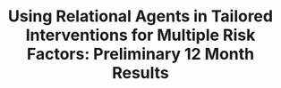 ---
name: "Using Relational Agents In Tailored Interventions"
title: "Using Relational Agents in Tailored Interventions for Multiple Risk Factors: Preliminary 12 Month Results"
project: "Online Tailored Interventions & Relational Agents for Exercise and Sun Protection (Project RAISE)"
event: "Society of Behavioral Medicine 2013 Annual Meeting (abstract)"
authors:
- name: "Velicer, W."
- name: "Reading, C."
- name: "Blissmer, B."
- name: "Meier, K."
- name: "Babbin, S."
- name: "Paiva, A."
- name: "Bickmore, T."
- name: "Johnson, J."
year: 2013
resources: null
external_url: null
draft: false 
headless: true
---